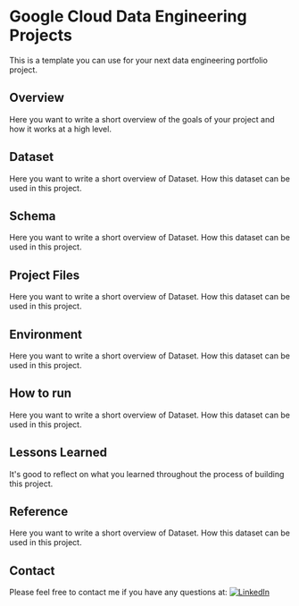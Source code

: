 # Google Cloud Data Engineering Projects
This is a template you can use for your next data engineering portfolio project.

## Overview

Here you want to write a short overview of the goals of your project and how it works at a high level.

## Dataset

Here you want to write a short overview of Dataset. How this dataset can be used in this project.

## Schema

Here you want to write a short overview of Dataset. How this dataset can be used in this project.

## Project Files

Here you want to write a short overview of Dataset. How this dataset can be used in this project.

## Environment

Here you want to write a short overview of Dataset. How this dataset can be used in this project.

## How to run

Here you want to write a short overview of Dataset. How this dataset can be used in this project.

## Lessons Learned

It's good to reflect on what you learned throughout the process of building this project.

## Reference

Here you want to write a short overview of Dataset. How this dataset can be used in this project.

## Contact

Please feel free to contact me if you have any questions at: [![LinkedIn](https://ae.linkedin.com/in/aazim-ansari)](https://ae.linkedin.com/in/aazim-ansari)
